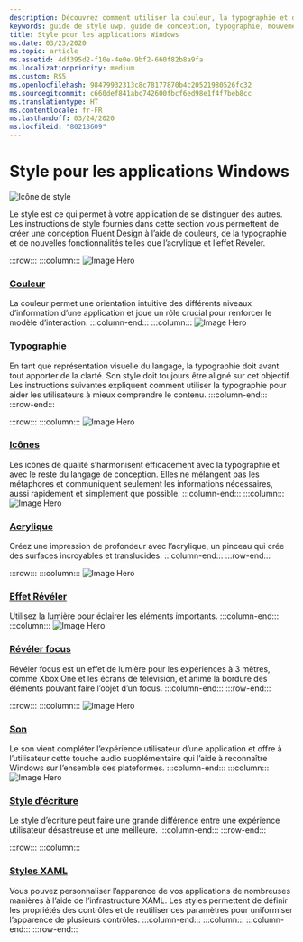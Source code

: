 ```yaml
---
description: Découvrez comment utiliser la couleur, la typographie et des icônes pour définir la personnalité de votre application Windows avec le guide de style.
keywords: guide de style uwp, guide de conception, typographie, mouvement, son, développement d’applications, guide de style windows
title: Style pour les applications Windows
ms.date: 03/23/2020
ms.topic: article
ms.assetid: 4df395d2-f10e-4e0e-9bf2-660f82b8a9fa
ms.localizationpriority: medium
ms.custom: RS5
ms.openlocfilehash: 98479932313c8c78177870b4c20521980526fc32
ms.sourcegitcommit: c660def841abc742600fbcf6ed98e1f4f7beb8cc
ms.translationtype: HT
ms.contentlocale: fr-FR
ms.lasthandoff: 03/24/2020
ms.locfileid: "80218609"
---
```

# <a name="style-for-windows-apps"></a>Style pour les applications Windows

![Icône de style](../images/style-2x.png)

Le style est ce qui permet à votre application de se distinguer des autres. Les instructions de style fournies dans cette section vous permettent de créer une conception Fluent Design à l’aide de couleurs, de la typographie et de nouvelles fonctionnalités telles que l’acrylique et l’effet Révéler.

:::row:::
    :::column:::
![Image Hero](images/header-color.svg)
### <a name="color"></a>[Couleur](color.md)
La couleur permet une orientation intuitive des différents niveaux d’information d’une application et joue un rôle crucial pour renforcer le modèle d’interaction.
    :::column-end:::
    :::column:::
![Image Hero](images/header-typography.svg)
### <a name="typography"></a>[Typographie](typography.md)
En tant que représentation visuelle du langage, la typographie doit avant tout apporter de la clarté. Son style doit toujours être aligné sur cet objectif. Les instructions suivantes expliquent comment utiliser la typographie pour aider les utilisateurs à mieux comprendre le contenu. 
    :::column-end:::
:::row-end:::

:::row:::
    :::column:::
![Image Hero](images/header-icons.svg)
### <a name="icons"></a>[Icônes](icons.md)
Les icônes de qualité s’harmonisent efficacement avec la typographie et avec le reste du langage de conception. Elles ne mélangent pas les métaphores et communiquent seulement les informations nécessaires, aussi rapidement et simplement que possible.
    :::column-end:::
    :::column:::
![Image Hero](images/header-acrylic.svg)
### <a name="acrylic"></a>[Acrylique](acrylic.md)
Créez une impression de profondeur avec l’acrylique, un pinceau qui crée des surfaces incroyables et translucides.
    :::column-end:::
:::row-end:::

:::row:::
    :::column:::
![Image Hero](images/header-reveal-highlight.svg)
### <a name="reveal-highlight"></a>[Effet Révéler](reveal.md)
Utilisez la lumière pour éclairer les éléments importants.
    :::column-end:::
    :::column:::
![Image Hero](images/header-reveal-focus.svg)
### <a name="reveal-focus"></a>[Révéler focus](reveal-focus.md)
Révéler focus est un effet de lumière pour les expériences à 3 mètres, comme Xbox One et les écrans de télévision, et anime la bordure des éléments pouvant faire l’objet d’un focus.
    :::column-end:::
:::row-end:::

:::row:::
    :::column:::
![Image Hero](images/header-sound.svg)
### <a name="sound"></a>[Son](sound.md)
Le son vient compléter l’expérience utilisateur d’une application et offre à l’utilisateur cette touche audio supplémentaire qui l’aide à reconnaître Windows sur l’ensemble des plateformes.
    :::column-end:::
    :::column:::
![Image Hero](images/header-writing-style.gif)
### <a name="writing-style"></a>[Style d’écriture](writing-style.md)
Le style d’écriture peut faire une grande différence entre une expérience utilisateur désastreuse et une meilleure.
    :::column-end:::
:::row-end:::

:::row:::
    :::column:::
### <a name="xaml-styles"></a>[Styles XAML](../controls-and-patterns/xaml-styles.md)
Vous pouvez personnaliser l’apparence de vos applications de nombreuses manières à l’aide de l’infrastructure XAML. Les styles permettent de définir les propriétés des contrôles et de réutiliser ces paramètres pour uniformiser l’apparence de plusieurs contrôles.
    :::column-end:::
    :::column:::
    :::column-end:::
:::row-end:::
